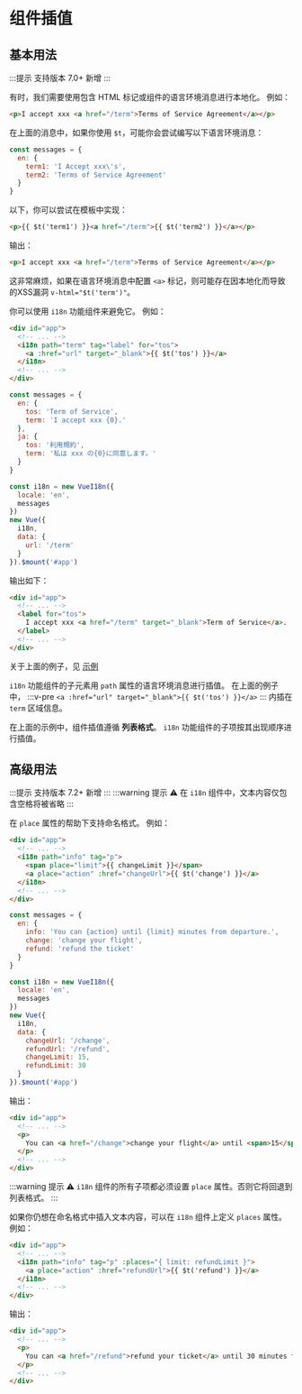 # 组件插值

## 基本用法

:::提示 支持版本
 7.0+ 新增
:::

有时，我们需要使用包含 HTML 标记或组件的语言环境消息进行本地化。 例如：

```html
<p>I accept xxx <a href="/term">Terms of Service Agreement</a></p>
```

在上面的消息中，如果你使用 `$t`，可能你会尝试编写以下语言环境消息：

```js
const messages = {
  en: {
    term1: 'I Accept xxx\'s',
    term2: 'Terms of Service Agreement'
  }
}
```

以下，你可以尝试在模板中实现：

```html
<p>{{ $t('term1') }}<a href="/term">{{ $t('term2') }}</a></p>
```

输出：

```html
<p>I accept xxx <a href="/term">Terms of Service Agreement</a></p>
```

这非常麻烦，如果在语言环境消息中配置 `<a>` 标记，则可能存在因本地化而导致的XSS漏洞 `v-html="$t('term')"`。

你可以使用 `i18n` 功能组件来避免它。 例如：

```html
<div id="app">
  <!-- ... -->
  <i18n path="term" tag="label" for="tos">
    <a :href="url" target="_blank">{{ $t('tos') }}</a>
  </i18n>
  <!-- ... -->
</div>
```
```js
const messages = {
  en: {
    tos: 'Term of Service',
    term: 'I accept xxx {0}.'
  },
  ja: {
    tos: '利用規約',
    term: '私は xxx の{0}に同意します。'
  }
}

const i18n = new VueI18n({
  locale: 'en',
  messages
})
new Vue({
  i18n,
  data: {
    url: '/term'
  }
}).$mount('#app')
```

输出如下：

```html
<div id="app">
  <!-- ... -->
  <label for="tos">
    I accept xxx <a href="/term" target="_blank">Term of Service</a>.
  </label>
  <!-- ... -->
</div>
```

关于上面的例子，见 [示例](https://github.com/kazupon/vue-i18n/tree/dev/examples/interpolation)

`i18n` 功能组件的子元素用 `path` 属性的语言环境消息进行插值。 在上面的例子中，
:::v-pre
`<a :href="url" target="_blank">{{ $t('tos') }}</a>`
:::
内插在 `term` 区域信息。

在上面的示例中，组件插值遵循 **列表格式**。 `i18n` 功能组件的子项按其出现顺序进行插值。

## 高级用法

:::提示 支持版本
 7.2+ 新增
:::
:::warning 提示
:warning: 在 `i18n` 组件中，文本内容仅包含空格将被省略
:::

在 `place` 属性的帮助下支持命名格式。 例如：

```html
<div id="app">
  <!-- ... -->
  <i18n path="info" tag="p">
    <span place="limit">{{ changeLimit }}</span>
    <a place="action" :href="changeUrl">{{ $t('change') }}</a>
  </i18n>
  <!-- ... -->
</div>
```
```js
const messages = {
  en: {
    info: 'You can {action} until {limit} minutes from departure.',
    change: 'change your flight',
    refund: 'refund the ticket'
  }
}

const i18n = new VueI18n({
  locale: 'en',
  messages
})
new Vue({
  i18n,
  data: {
    changeUrl: '/change',
    refundUrl: '/refund',
    changeLimit: 15,
    refundLimit: 30
  }
}).$mount('#app')
```

输出：

```html
<div id="app">
  <!-- ... -->
  <p>
    You can <a href="/change">change your flight</a> until <span>15</span> minutes from departure.
  </p>
  <!-- ... -->
</div>
```

:::warning 提示
:warning: `i18n` 组件的所有子项都必须设置 `place` 属性。否则它将回退到列表格式。
:::


如果你仍想在命名格式中插入文本内容，可以在 `i18n` 组件上定义 `places` 属性。例如：

```html
<div id="app">
  <!-- ... -->
  <i18n path="info" tag="p" :places="{ limit: refundLimit }">
    <a place="action" :href="refundUrl">{{ $t('refund') }}</a>
  </i18n>
  <!-- ... -->
</div>
```

输出：

```html
<div id="app">
  <!-- ... -->
  <p>
    You can <a href="/refund">refund your ticket</a> until 30 minutes from departure.
  </p>
  <!-- ... -->
</div>
```
